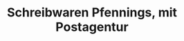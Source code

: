 ---
title: "Schreibwaren Pfennings, mit Postagentur"
url: /wuerselen/schreibwaren-pfennings-mit-postagentur/
shop: Schreibwaren
---